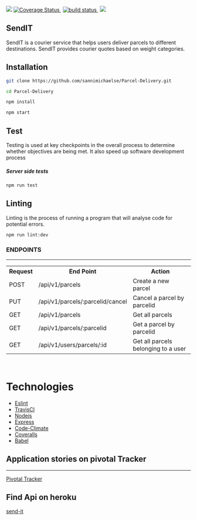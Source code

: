 <p>
   <a href="https://codeclimate.com/github/sannimichaelse/Parcel-Delivery/maintainability"><img src="https://api.codeclimate.com/v1/badges/9362c0aa748e9823507d/maintainability" /></a>
<a href='https://coveralls.io/github/sannimichaelse/Parcel-Delivery?branch=ch-161789196-host-app-heroku'><img src='https://coveralls.io/repos/github/sannimichaelse/Parcel-Delivery/badge.svg?branch=ch-161789196-host-app-heroku' alt='Coverage Status' />
</a>
     <a style="padding:5px" href="https://travis-ci.org/sannimichaelse/Parcel-Delivery">
        <img src="https://api.travis-ci.org/sannimichaelse/Parcel-Delivery.svg?branch=develop"
            alt="build status">
    </a>
   <a href="https://codeclimate.com/github/sannimichaelse/Parcel-Delivery/test_coverage"><img src="https://api.codeclimate.com/v1/badges/9362c0aa748e9823507d/test_coverage" /></a>
</p>

## SendIT

SendIT is a courier service that helps users deliver parcels to different destinations. SendIT provides courier quotes based on weight categories.

## Installation

```bash
git clone https://github.com/sannimichaelse/Parcel-Delivery.git
```

```bash
cd Parcel-Delivery
```

```bash
npm install
```

```bash
npm start
```

## Test

Testing is used at key checkpoints in the overall process to determine whether objectives are being met. It also speed up software development process

##### Server side tests

```bash
npm run test
```

## Linting

Linting is the process of running a program that will analyse code for potential errors.

```bash
npm run lint:dev
```

<h3>ENDPOINTS</h3>
<hr>
<table>
  <tr>
      <th>Request</th>
      <th>End Point</th>
      <th>Action</th>
  </tr>
  <tr>
      <td>POST</td>
      <td>/api/v1/parcels</td>
      <td>Create a new parcel</td>
  </tr>
 <tr>
      <td>PUT</td>
      <td>/api/v1/parcels/:parcelid/cancel</td>
      <td>Cancel a parcel by parcelid</td>
  </tr>
  <tr>
      <td>GET</td>
      <td>/api/v1/parcels</td>
      <td>Get all parcels</td>
  </tr>
  <tr>
        <td>GET</td>
        <td>/api/v1/parcels/:parcelid</td>
        <td>Get a parcel by parcelid</td>
  </tr>
  <tr>
        <td>GET</td>
        <td>/api/v1/users/parcels/:id</td>
        <td>Get all parcels belonging to a user</td>
  </tr>

</table>
<br/>

# Technologies

- [Eslint](https://eslint.org/)
- [TravisCI](https://travis-ci.org/)
- [Nodejs](https://nodejs.org/en/)
- [Express](https://expressjs.com/)
- [Code-Climate](https://codeclimate.com/)
- [Coveralls](https://coveralls.io/)
- [Babel](https://babeljs.io/)

## Application stories on pivotal Tracker

---

[Pivotal Tracker](https://www.pivotaltracker.com/n/projects/2213242)

## Find Api on heroku

[send-it](https://senditt.herokuapp.com/) 

<!-- ## View app here

[ui](https://tomiwatech.github.io/Maintenance-Tracker/UI/)

-->
